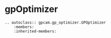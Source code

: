 # gpOptimizer

```{eval-rst}
.. autoclass:: gpcam.gp_optimizer.GPOptimizer
    :members:
    :inherited-members:
```
